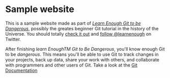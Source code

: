 # Sample website

This is a sample website made as part of [*Learn Enough Git to be Dangerous*](https://www.learnenough.com/git-tutorial), possibly the greates beginner Git tutorial in the history of the Universe. You should totally [check it out](https;//www.learnenough.com/#email_list) and [follow @learnenough](http;//twitter.com/learnenough) on Twitter.

After finishing *learn EnoughTM Git to Be Dangerous*, you'll know enough Git to be *dangerous*. This means you'll be able to use Git to track changes in your projects, back up data, share your work with others, and collaborate with programmers and other users of Git.
Take a look at the [Git Documentation](https://git-scm.com/doc)
